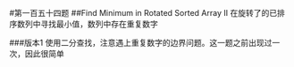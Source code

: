 #第一百五十四题
##Find Minimum in Rotated Sorted Array II
在旋转了的已排序数列中寻找最小值，数列中存在重复数字

###版本1
使用二分查找，注意遇上重复数字的边界问题。这一题之前出现过一次，因此很简单